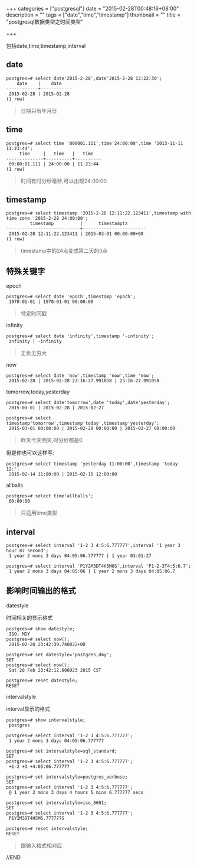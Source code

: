 +++
categories = ["postgresql"]
date = "2015-02-28T00:48:16+08:00"
description = ""
tags = ["date","time","timestamp"]
thumbnail = ""
title = "postgresql数据类型之时间类型"

+++

包括date,time,timestamp,interval

<!--more-->

## date 

```
postgres=# select date'2015-2-28',date'2015-2-28 12:22:30';
    date    |    date
------------+------------
 2015-02-28 | 2015-02-28
(1 row)
```

> 日期只有年月日

## time 

```
postgres=# select time '000001.111',time'24:00:00',time '2013-11-11 11:23:44';
     time     |   time   |   time
--------------+----------+----------
 00:00:01.111 | 24:00:00 | 11:23:44
(1 row)
```

> 时间有时分秒毫秒,可以出现24:00:00.

## timestamp 

```
postgres=# select timestamp '2015-2-28 12:11:22.123411',timestamp with time zone '2015-2-28 24:00:00';
         timestamp          |      timestamptz
----------------------------+------------------------
 2015-02-28 12:11:22.123411 | 2015-03-01 00:00:00+08
(1 row)
```

> timestamp中的24点变成第二天的0点

## 特殊关键字 

epoch

```
postgres=# select date 'epoch',timestamp 'epoch';
 1970-01-01 | 1970-01-01 00:00:00
```

> 特定时间戳

infinity

```
postgres=# select date 'infinity',timestamp '-infinity';
 infinity | -infinity
```

> 正负无穷大

now

```
postgres=# select date 'now',timestamp 'now',time 'now';
 2015-02-28 | 2015-02-28 23:16:27.991058 | 23:16:27.991058
```

tomorrow,today,yesterday

```
postgres=# select date'tomorrow',date 'today',date'yesterday';
 2015-03-01 | 2015-02-28 | 2015-02-27

postgres=# select timestamp'tomorrow',timestamp'today',timestamp'yesterday';
 2015-03-01 00:00:00 | 2015-02-28 00:00:00 | 2015-02-27 00:00:00
```

> 昨天今天明天,时分秒都是0

但是你也可以这样写:

```
postgres=# select timestamp 'yesterday 11:00:00',timestamp 'today 12:';
 2015-02-14 11:00:00 | 2015-02-15 12:00:00
```

allballs

```
postgres=# select time'allballs';
 00:00:00
```

> 只适用time类型

## interval 

```
postgres=# select interval '1-2 3 4:5:6.777777',interval '1 year 3 hour 87 second';
 1 year 2 mons 3 days 04:05:06.777777 | 1 year 03:01:27

postgres=# select interval 'P1Y2M3DT4H5M6S',interval 'P1-2-3T4:5:6.7';
 1 year 2 mons 3 days 04:05:06 | 1 year 2 mons 3 days 04:05:06.7
```

## 影响时间输出的格式 

datestyle

时间相关的显示格式

```
postgres=# show datestyle;
 ISO, MDY
postgres=# select now();
 2015-02-28 23:42:39.748022+08

postgres=# set datestyle='postgres,dmy';
SET
postgres=# select now();
 Sat 28 Feb 23:42:12.606023 2015 CST

postgres=# reset datestyle;
RESET
```


intervalstyle

interval显示的格式

```
postgres=# show intervalstyle;
 postgres

postgres=# select interval '1-2 3 4:5:6.777777';
 1 year 2 mons 3 days 04:05:06.777777

postgres=# set intervalstyle=sql_standard;
SET
postgres=# select interval '1-2 3 4:5:6.777777';
 +1-2 +3 +4:05:06.777777

postgres=# set intervalstyle=postgres_verbose;
SET
postgres=# select interval '1-2 3 4:5:6.777777';
 @ 1 year 2 mons 3 days 4 hours 5 mins 6.777777 secs

postgres=# set intervalstyle=iso_8601;
SET
postgres=# select interval '1-2 3 4:5:6.777777';
 P1Y2M3DT4H5M6.777777S

postgres=# reset intervalstyle;
RESET
```

> 跟输入格式相对应

//END
